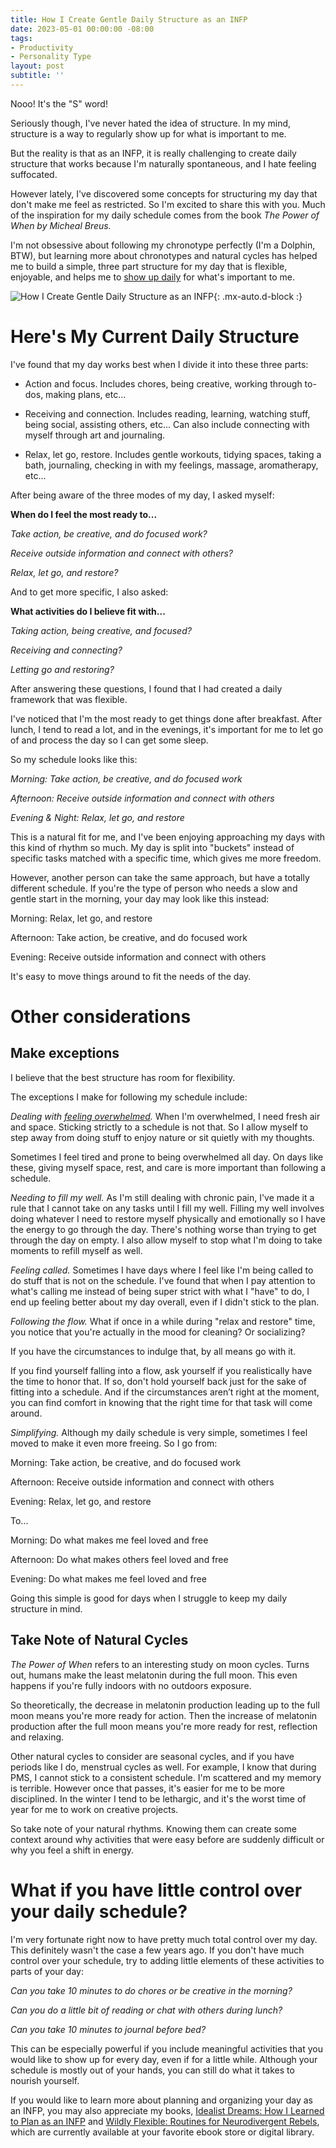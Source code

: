 ```yaml
---
title: How I Create Gentle Daily Structure as an INFP
date: 2023-05-01 00:00:00 -08:00
tags:
- Productivity
- Personality Type 
layout: post
subtitle: ''
---
```


Nooo! It's the "S" word!

Seriously though, I've never hated the idea of structure. In my mind, structure is a way to regularly show up for what is important to me.

But the reality is that as an INFP, it is really challenging to create daily structure that works because I'm naturally spontaneous, and I hate feeling suffocated.

However lately, I've discovered some concepts for structuring my day that don't make me feel as restricted. So I'm excited to share this with you. Much of the inspiration for my daily schedule comes from the book *The Power of When by Micheal Breus.*

I'm not obsessive about following my chronotype perfectly (I'm a Dolphin, BTW), but learning more about chronotypes and natural cycles has helped me to build a simple, three part structure for my day that is flexible, enjoyable, and helps me to [show up daily](https://arcadiapage.com/2023-04-28-reaching-creative-goals-a-little-every-day/) for what's important to me.


![How I Create Gentle Daily Structure as an INFP](/uploads/create-gentle-daily-structure-infp.png "INFP organization INFP planner INFP Personal Growth INFP Organized"){: .mx-auto.d-block :}

# Here's My Current Daily Structure

I've found that my day works best when I divide it into these three parts:

- Action and focus. Includes chores, being creative, working through to-dos, making plans, etc...

- Receiving and connection. Includes reading, learning, watching stuff, being social, assisting others, etc... Can also include connecting with myself through art and journaling.

- Relax, let go, restore. Includes gentle workouts, tidying spaces, taking a bath, journaling, checking in with my feelings, massage, aromatherapy, etc...

After being aware of the three modes of my day, I asked myself:

**When do I feel the most ready to...**

*Take action, be creative, and do focused work?*

*Receive outside information and connect with others?*

*Relax, let go, and restore?*

And to get more specific, I also asked:

**What activities do I believe fit with...**

*Taking action, being creative, and focused?*

*Receiving and connecting?*

*Letting go and restoring?*


After answering these questions, I found that I had created a daily framework that was flexible.

I've noticed that I'm the most ready to get things done after breakfast. After lunch, I tend to read a lot, and in the evenings, it's important for me to let go of and process the day so I can get some sleep.

So my schedule looks like this:

*Morning: Take action, be creative, and do focused work*

*Afternoon: Receive outside information and connect with others*

*Evening & Night: Relax, let go, and restore*

This is a natural fit for me, and I've been enjoying approaching my days with this kind of rhythm so much. My day is split into "buckets" instead of specific tasks matched with a specific time, which gives me more freedom.

However, another person can take the same approach, but have a totally different schedule. If you're the type of person who needs a slow and gentle start in the morning, your day may look like this instead:

Morning: Relax, let go, and restore

Afternoon: Take action, be creative, and do focused work

Evening: Receive outside information and connect with others

It's easy to move things around to fit the needs of the day.

# Other considerations

## Make exceptions

I believe that the best structure has room for flexibility.

The exceptions I make for following my schedule include:

*Dealing with [feeling overwhelmed](https://arcadiapage.com/2020-09-30-7-ways-to-balance-high-sensitivity-with-productivity/).* When I'm overwhelmed, I need fresh air and space. Sticking strictly to a schedule is not that. So I allow myself to step away from doing stuff to enjoy nature or sit quietly with my thoughts.

Sometimes I feel tired and prone to being overwhelmed all day. On days like these,  giving myself space, rest, and care is more important than following a schedule.

*Needing to fill my well.* As I'm still dealing with chronic pain, I've made it a rule that I cannot take on any tasks until I fill my well. Filling my well involves doing whatever I need to restore myself physically and emotionally so I have the energy to go through the day. There's nothing worse than trying to get through the day on empty.  I also allow myself to stop what I'm doing to take moments to refill myself as well.

*Feeling called.* Sometimes I have days where I feel like I'm being called to do stuff that is not on the schedule. I've found that when I pay attention to what's calling me instead of being super strict with what I "have" to do, I end up feeling better about my day overall, even if I didn't stick to the plan.


*Following the flow.* What if once in a while during "relax and restore" time, you notice that you're actually in the mood for cleaning?  Or socializing?

If you have the circumstances to indulge that, by all means go with it.

If you find yourself falling into a flow, ask yourself if you realistically have the time to honor that. If so, don't hold yourself back just for the sake of fitting into a schedule. And if the circumstances aren’t right at the moment, you can find comfort in knowing that the right time for that task will come around.


*Simplifying.* Although my daily schedule is very simple, sometimes I feel moved to make it even more freeing. So I go from:

Morning: Take action, be creative, and do focused work

Afternoon: Receive outside information and connect with others

Evening: Relax, let go, and restore

To...

Morning: Do what makes me feel loved and free

Afternoon: Do what makes others feel loved and free

Evening: Do what makes me feel loved and free

Going this simple is good for days when I struggle to keep my daily structure in mind.


## Take Note of Natural Cycles

*The Power of When* refers to an interesting study on moon cycles. Turns out, humans make the least melatonin during the full moon. This even happens if you're fully indoors with no outdoors exposure.

So theoretically, the decrease in melatonin production leading up to the full moon means you're more ready for action. Then the increase of melatonin production after the full moon means you're more ready for rest, reflection and relaxing.

Other natural cycles to consider are seasonal cycles, and if you have periods like I do, menstrual cycles as well. For example, I know that during PMS, I cannot stick to a consistent schedule. I'm scattered and my memory is terrible. However once that passes, it's easier for me to be more disciplined. In the winter I tend to be lethargic, and it's the worst time of year for me to work on creative projects.

So take note of your natural rhythms. Knowing them can create some context around why activities that were easy before are suddenly difficult or why you feel a shift in energy.


# What if you have little control over your daily schedule?

I'm very fortunate right now to have pretty much total control over my day. This definitely wasn't the case a few years ago. If you don't have much control over your schedule, try to adding little elements of these activities to parts of your day:

*Can you take 10 minutes to do chores or be creative in the morning?*

*Can you do a little bit of reading or chat with others during lunch?*

*Can you take 10 minutes to journal before bed?*

This can be especially powerful if you include meaningful activities that you would like to show up for every day, even if for a little while. Although your schedule is mostly out of your hands, you can still do what it takes to nourish yourself.

If you would like to learn more about planning and organizing your day as an INFP, you may also appreciate my books, [Idealist Dreams: How I Learned to Plan as an INFP](https://payhip.com/b/KrBh) and [Wildly Flexible: Routines for Neurodivergent Rebels](https://payhip.com/b/ai65M), which are currently available at your favorite ebook store or digital library. 


